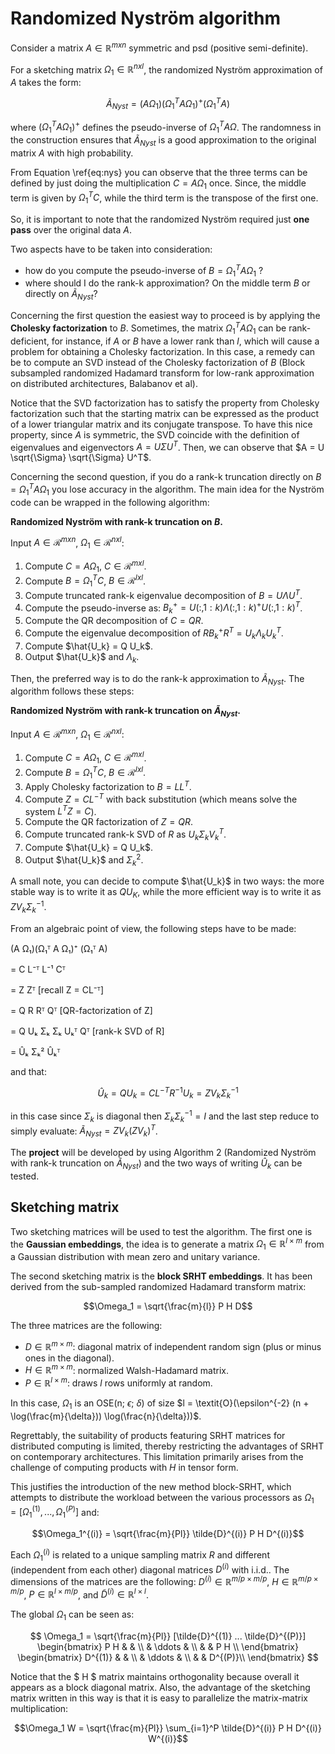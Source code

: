 # Randomized Nyström algorithm

Consider a matrix $A \in \mathbb{R}^{mxn}$ symmetric and psd (positive semi-definite).

For a sketching matrix $\Omega_1 \in \mathbb{R}^{nxl}$, the randomized Nyström approximation of $A$ takes the form:

$$\tilde{A}_{Nyst} = (A \Omega_1)(\Omega_1^T A \Omega_1)^+ (\Omega_1^T A) $$

where $(\Omega_1^T A \Omega_1)^+$ defines the pseudo-inverse of $\Omega_1^T A \Omega$. The randomness in the construction ensures that $\tilde{A}_{Nyst}$ is a good approximation to the original matrix $A$ with high probability.

From Equation \ref{eq:nys} you can observe that the three terms can be defined by just doing the multiplication $C = A \Omega_1$ once. Since, the middle term is given by $\Omega_1^T C$, while the third term is the transpose of the first one.

So, it is important to note that the randomized Nyström required just **one pass** over the original data $A$.

Two aspects have to be taken into consideration:

- how do you compute the pseudo-inverse of $B = \Omega_1^T A \Omega_1$ ?
- where should I do the rank-k approximation? On the middle term $B$ or directly on $\tilde{A}_{Nyst}$?

Concerning the first question the easiest way to proceed is by applying the **Cholesky factorization** to $B$. Sometimes, the matrix $\Omega_1^T A \Omega_1$ can be rank-deficient, for instance, if $A$ or $B$ have a lower rank than $l$, which will cause a problem for obtaining a Cholesky factorization. In this case, a remedy can be to compute an SVD instead of the Cholesky factorization of $B$ (Block subsampled randomized Hadamard transform for low-rank approximation on distributed architectures, Balabanov et al).

Notice that the SVD factorization has to satisfy the property from Cholesky factorization such that the starting matrix can be expressed as the product of a lower triangular matrix and its conjugate transpose. To have this nice property, since $A$ is symmetric, the SVD coincide with the definition of eigenvalues and eigenvectors $A = U \Sigma U^T$. Then, we can observe that $A = U \sqrt{\Sigma} \sqrt{\Sigma} U^T$.

Concerning the second question, if you do a rank-k truncation directly on $B = \Omega_1^T A \Omega_1$ you lose accuracy in the algorithm. The main idea for the Nyström code can be wrapped in the following algorithm:

**Randomized Nyström with rank-k truncation on $B$.**

Input $A \in \mathcal{R}^{mxn}$, $\Omega_1 \in \mathcal{R}^{nxl}$:

1. Compute $C = A \Omega_1$, $C \in \mathcal{R}^{mxl}$.
2. Compute $B = \Omega_1^T C$, $B \in \mathcal{R}^{lxl}$.
3. Compute truncated rank-k eigenvalue decomposition of $B = U \Lambda U^T$.
4. Compute the pseudo-inverse as: $B_k^+ = U(:, 1:k) \Lambda(:, 1:k)^{+} U(:,1:k)^T$.
5. Compute the QR decomposition of $C = QR$.
6. Compute the eigenvalue decomposition of $R B_k^+ R^T = U_k \Lambda_k U_k^T$.
7. Compute $\hat{U_k} = Q U_k$.
8. Output $\hat{U_k}$ and $\Lambda_k$.

Then, the preferred way is to do the rank-k approximation to $\tilde{A}_{Nyst}$. The algorithm follows these steps:

**Randomized Nyström with rank-k truncation on $\tilde{A}_{Nyst}$.**

Input $A \in \mathcal{R}^{mxn}$, $\Omega_1 \in \mathcal{R}^{nxl}$:

1. Compute $C = A \Omega_1$, $C \in \mathcal{R}^{mxl}$.
2. Compute $B = \Omega_1^T C$, $B \in \mathcal{R}^{lxl}$.
3. Apply Cholesky factorization to $B = LL^T$.
4. Compute $Z = CL^{-T}$ with back substitution (which means solve the system $L^T Z = C$).
5. Compute the QR factorization of $Z = QR$.
6. Compute truncated rank-k SVD of $R$ as $U_k \Sigma_k V_k^T$.
7. Compute $\hat{U_k} = Q U_k$.
8. Output $\hat{U_k}$ and $\Sigma_k^2$.

A small note, you can decide to compute $\hat{U_k}$ in two ways: the more stable way is to write it as $Q U_K$, while the more efficient way is to write it as $ZV_k \Sigma_k^{-1}$.

From an algebraic point of view, the following steps have to be made:

(A Ω₁)(Ω₁ᵀ A Ω₁)⁺ (Ω₁ᵀ A)

= C L⁻ᵀ L⁻¹ Cᵀ

= Z Zᵀ [recall Z = CL⁻ᵀ]

= Q R Rᵀ Qᵀ [QR-factorization of Z]

= Q Uₖ Σₖ Σₖ Uₖᵀ Qᵀ [rank-k SVD of R]

= Ûₖ Σₖ² Ûₖᵀ

and that:

$$\hat{U}_k = Q U_k = C L^{-T} R^{-1} U_k = Z V_k \Sigma_k^{-1}$$

in this case since $\Sigma_k$ is diagonal then $\Sigma_k \Sigma_k^{-1} = I$ and the last step reduce to simply evaluate: $\tilde{A}_{Nyst} = Z V_k (Z V_k)^T$.

The **project** will be developed by using Algorithm 2 (Randomized Nyström with rank-k truncation on $\tilde{A}_{Nyst}$) and the two ways of writing $\hat{U}_k$ can be tested.

## Sketching matrix

Two sketching matrices will be used to test the algorithm. The first one is the **Gaussian embeddings**, the idea is to generate a matrix $\Omega_1 \in \mathbb{R}^{l \times m}$ from a Gaussian distribution with mean zero and unitary variance.

The second sketching matrix is the **block SRHT embeddings**. It has been derived from the sub-sampled randomized Hadamard transform matrix:

$$\Omega_1 = \sqrt{\frac{m}{l}} P H D$$

The three matrices are the following:

- $D \in \mathbb{R}^{m \times m}$: diagonal matrix of independent random sign (plus or minus ones in the diagonal).
- $H \in \mathbb{R}^{m \times m}$: normalized Walsh-Hadamard matrix.
- $P \in \mathbb{R}^{l \times m}$: draws $l$ rows uniformly at random.

In this case, $\Omega_1$ is an OSE(n; $\epsilon$; $\delta$) of size $l = \textit{O}(\epsilon^{-2} (n + \log(\frac{m}{\delta})) \log(\frac{n}{\delta}))$.

Regrettably, the suitability of products featuring SRHT matrices for distributed computing is limited, thereby restricting the advantages of SRHT on contemporary architectures. This limitation primarily arises from the challenge of computing products with $H$ in tensor form.

This justifies the introduction of the new method block-SRHT, which attempts to distribute the workload between the various processors as $\Omega_1=[\Omega_1^{(1)},...,\Omega_1^{(P)}]$ and:

$$\Omega_1^{(i)} = \sqrt{\frac{m}{Pl}} \tilde{D}^{(i)} P H D^{(i)}$$

Each $\Omega_1^{(i)}$ is related to a unique sampling matrix $R$ and different (independent from each other) diagonal matrices $D^{(i)}$ with i.i.d.. The dimensions of the matrices are the following: $D^{(i)} \in \mathbb{R}^{m/p \times m/p}$, $H \in \mathbb{R}^{m/p \times m/p}$, $P \in \mathbb{R}^{l \times m/p}$, and $\tilde{D}^{(i)} \in \mathbb{R}^{l \times l}$.

The global $\Omega_1$ can be seen as:

$$
    \Omega_1 = \sqrt{\frac{m}{Pl}} [\tilde{D}^{(1)} ... \tilde{D}^{(P)}] 
    \begin{bmatrix}
    P H &  &  \\
        & \ddots & \\ 
        &   & P H \\
  \end{bmatrix} 
  \begin{bmatrix}
    D^{(1)} &  &  \\
        & \ddots & \\ 
        &   & D^{(P)}\\
  \end{bmatrix} 
$$

Notice that the $ H $ matrix maintains orthogonality because overall it appears as a block diagonal matrix. Also, the advantage of the sketching matrix written in this way is that it is easy to parallelize the matrix-matrix multiplication:

$$\Omega_1 W = \sqrt{\frac{m}{Pl}} \sum_{i=1}^P \tilde{D}^{(i)} P H D^{(i)} W^{(i)}$$

